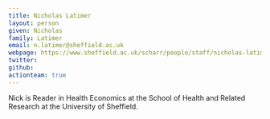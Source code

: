 ```yaml
---
title: Nicholas Latimer
layout: person
given: Nicholas
family: Latimer
email: n.latimer@sheffield.ac.uk
webpage: https://www.sheffield.ac.uk/scharr/people/staff/nicholas-latimer
twitter: 
github: 
actionteam: true
---
```


Nick is Reader in Health Economics at the School of Health and Related Research at the University of Sheffield.
